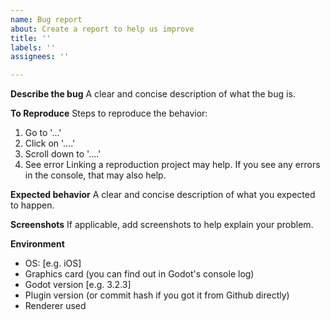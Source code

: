 ```yaml
---
name: Bug report
about: Create a report to help us improve
title: ''
labels: ''
assignees: ''

---
```


**Describe the bug**
A clear and concise description of what the bug is.

**To Reproduce**
Steps to reproduce the behavior:
1. Go to '...'
2. Click on '....'
3. Scroll down to '....'
4. See error
Linking a reproduction project may help.
If you see any errors in the console, that may also help.

**Expected behavior**
A clear and concise description of what you expected to happen.

**Screenshots**
If applicable, add screenshots to help explain your problem.

**Environment**
- OS: [e.g. iOS]
- Graphics card (you can find out in Godot's console log)
- Godot version [e.g. 3.2.3]
- Plugin version (or commit hash if you got it from Github directly)
- Renderer used
